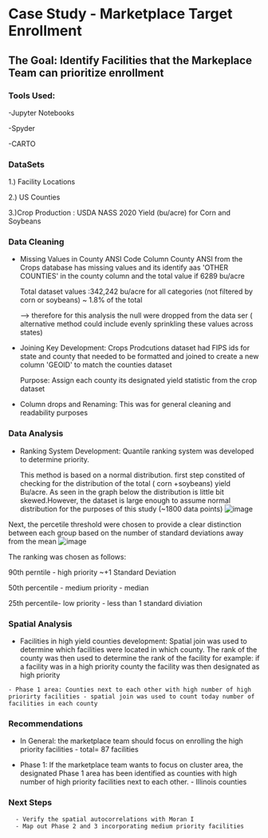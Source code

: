 # Case Study - Marketplace Target Enrollment 

## The Goal: Identify Facilities that the Markeplace Team can prioritize enrollment



### Tools Used:

-Jupyter Notebooks

-Spyder

-CARTO

### DataSets
1.) Facility Locations

2.) US Counties

3.)Crop Production : USDA NASS 2020 Yield (bu/acre) for Corn and Soybeans

### Data Cleaning
- Missing Values in County ANSI Code
      Column County ANSI from the Crops database has missing values and its identify aas 'OTHER COUNTIES' in the county column and the total value if 6289 bu/acre

     Total dataset values :342,242 bu/acre for all categories (not filtered by corn or soybeans) ~ 1.8% of the total

     --> therefore for this analysis the null were dropped from the data ser ( alternative method could include evenly sprinkling these values across states)
      
- Joining Key Development:
     Crops Prodcutions dataset had FIPS ids for state and county that needed to be formatted and joined to create a new column 'GEOID' to match the counties dataset
       
    Purpose: Assign each county its designated yield statistic from the crop dataset
       
 - Column drops and Renaming:
       This was for general cleaning and readability purposes 
  
  
  ### Data Analysis
  
  - Ranking System Development:
      Quantile ranking system was developed to determine priority. 
               
       This method is based on a normal distribution. first step constited of checking for the distribution of the total ( corn +soybeans) yield Bu/acre. As seen in the graph below the distribution is little bit skewed.However, the dataset is large enough to assume normal distribution for the purposes of this study (~1800 data points)
            ![image](https://user-images.githubusercontent.com/74034683/129844154-e272c82c-2ab4-4121-ad8a-ebf9007bac25.png)
            
   Next, the percetile threshold were chosen to provide a clear distinction between each group based on the number of standard deviations away from the mean
   ![image](https://user-images.githubusercontent.com/74034683/129844622-61deb81f-293e-4894-8b35-16cd5aa744fe.png)
   
   The ranking was chosen as follows:
   
   90th perntile - high priority ~+1 Standard Deviation

   50th percentile - medium priority - median

   25th percentile- low priority - less than 1 standard diviation
   
   ### Spatial Analysis
   - Facilities in high yield counties development:
           Spatial join was used to determine which facilities were located in which county. The rank of the county was then used to determine the rank of the facility
           for example: if a facility was in a high priority county the facility was then designated as high priority
           
    - Phase 1 area: Counties next to each other with high number of high priorirty facilities - spatial join was used to count today number of facilities in each county
   
        
               
  ### Recommendations
  - In General: the marketplace team should focus on enrolling the high priority facilities - total= 87 facilities
  
  - Phase 1: If the marketplace team wants to focus on cluster area, the designated Phase 1 area has been identified as counties with high number of high priority facilities next to each other. - Illinois counties 
  
  
  
  ### Next Steps
      - Verify the spatial autocorrelations with Moran I
      - Map out Phase 2 and 3 incorporating medium priority facilities
